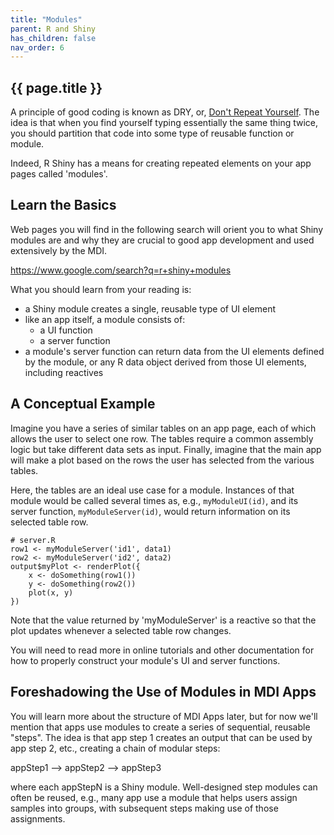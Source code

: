 ```yaml
---
title: "Modules"
parent: R and Shiny
has_children: false
nav_order: 6
---
```


## {{ page.title }}

A principle of good coding is known as DRY,
or, [Don't Repeat Yourself](https://en.wikipedia.org/wiki/Don%27t_repeat_yourself). 
The idea is that when you find yourself
typing essentially the same thing twice, you should partition that code
into some type of reusable function or module. 

Indeed, R Shiny has a means for creating repeated
elements on your app pages called 'modules'.

## Learn the Basics

Web pages you will find in the following search will
orient you to what Shiny modules are and why they are crucial
to good app development and used extensively by the MDI.

<https://www.google.com/search?q=r+shiny+modules>

What you should learn from your reading is:

- a Shiny module creates a single, reusable type of UI element
- like an app itself, a module consists of:
    - a UI function
    - a server function
- a module's server function can return data from the UI elements defined by the module, or any R data object derived from those UI elements, including reactives

## A Conceptual Example

Imagine you have a series of similar 
tables on an app page, each of which allows the user to select one row. The
tables require a common assembly logic but take different data 
sets as input. Finally, imagine that the main app will make a plot based on the rows
the user has selected from the various tables.

Here, the tables are an ideal use case for a module. Instances of that
module would be called several times as, e.g., <code>myModuleUI(id)</code>, 
and its server function, <code>myModuleServer(id)</code>, would return 
information on its selected table row. 

```
# server.R
row1 <- myModuleServer('id1', data1)
row2 <- myModuleServer('id2', data2)
output$myPlot <- renderPlot({
    x <- doSomething(row1())
    y <- doSomething(row2())
    plot(x, y)
})
```

Note that the value returned by 'myModuleServer' is a reactive
so that the plot updates whenever a selected table row changes.

You will need to read more in online tutorials and other 
documentation for how to properly construct your module's
UI and server functions.

## Foreshadowing the Use of Modules in MDI Apps

You will learn more about the structure of MDI Apps later, 
but for now we'll mention that apps use modules to create
a series of sequential, reusable "steps". The idea is that app step 1
creates an output that can be used by app step 2, etc., 
creating a chain of modular steps:

appStep1 --> appStep2 --> appStep3

where each appStepN is a Shiny module. Well-designed step modules can 
often be reused, e.g., many app use a module that helps 
users assign samples into groups, with subsequent steps making use
of those assignments.
